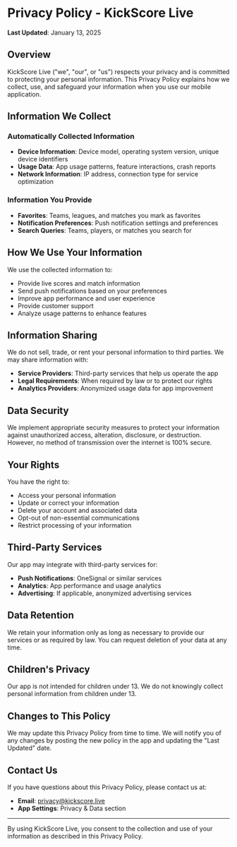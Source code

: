 # Privacy Policy - KickScore Live

**Last Updated**: January 13, 2025

## Overview

KickScore Live ("we", "our", or "us") respects your privacy and is committed to protecting your personal information. This Privacy Policy explains how we collect, use, and safeguard your information when you use our mobile application.

## Information We Collect

### Automatically Collected Information
- **Device Information**: Device model, operating system version, unique device identifiers
- **Usage Data**: App usage patterns, feature interactions, crash reports
- **Network Information**: IP address, connection type for service optimization

### Information You Provide
- **Favorites**: Teams, leagues, and matches you mark as favorites
- **Notification Preferences**: Push notification settings and preferences
- **Search Queries**: Teams, players, or matches you search for

## How We Use Your Information

We use the collected information to:
- Provide live scores and match information
- Send push notifications based on your preferences
- Improve app performance and user experience
- Provide customer support
- Analyze usage patterns to enhance features

## Information Sharing

We do not sell, trade, or rent your personal information to third parties. We may share information with:
- **Service Providers**: Third-party services that help us operate the app
- **Legal Requirements**: When required by law or to protect our rights
- **Analytics Providers**: Anonymized usage data for app improvement

## Data Security

We implement appropriate security measures to protect your information against unauthorized access, alteration, disclosure, or destruction. However, no method of transmission over the internet is 100% secure.

## Your Rights

You have the right to:
- Access your personal information
- Update or correct your information
- Delete your account and associated data
- Opt-out of non-essential communications
- Restrict processing of your information

## Third-Party Services

Our app may integrate with third-party services for:
- **Push Notifications**: OneSignal or similar services
- **Analytics**: App performance and usage analytics
- **Advertising**: If applicable, anonymized advertising services

## Data Retention

We retain your information only as long as necessary to provide our services or as required by law. You can request deletion of your data at any time.

## Children's Privacy

Our app is not intended for children under 13. We do not knowingly collect personal information from children under 13.

## Changes to This Policy

We may update this Privacy Policy from time to time. We will notify you of any changes by posting the new policy in the app and updating the "Last Updated" date.

## Contact Us

If you have questions about this Privacy Policy, please contact us at:
- **Email**: privacy@kickscore.live
- **App Settings**: Privacy & Data section

---

By using KickScore Live, you consent to the collection and use of your information as described in this Privacy Policy.